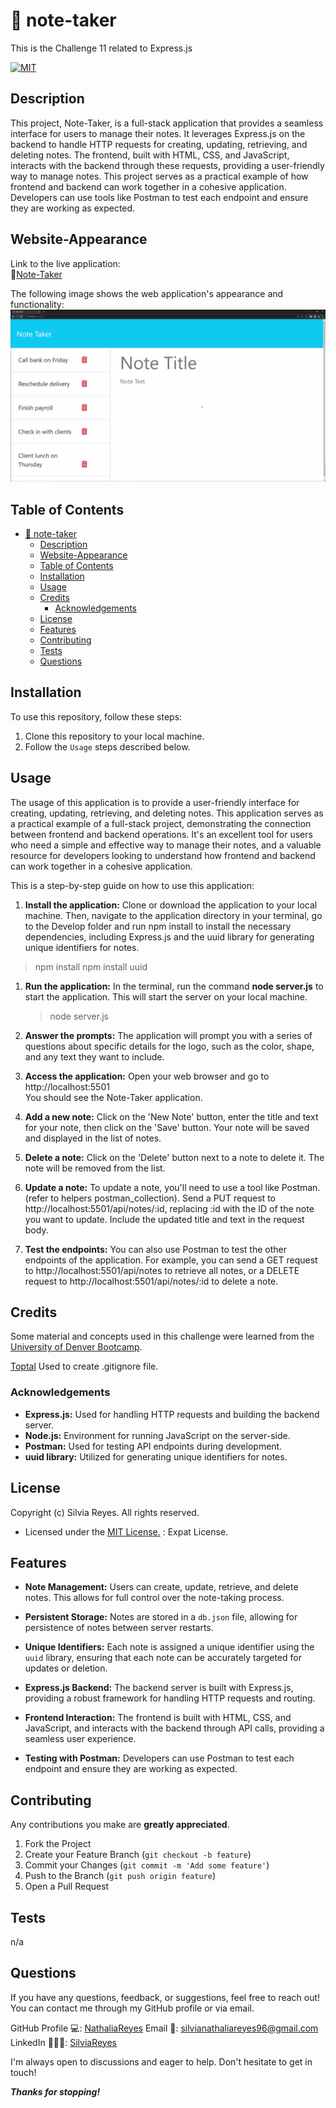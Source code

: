 # 📝 note-taker
This is the Challenge 11 related to Express.js

[![MIT](https://img.shields.io/badge/License-MIT-blue.svg)](https://opensource.org/licenses/MIT)

## Description
This project, Note-Taker, is a full-stack application that provides a seamless interface for users to manage their notes. It leverages Express.js on the backend to handle HTTP requests for creating, updating, retrieving, and deleting notes. The frontend, built with HTML, CSS, and JavaScript, interacts with the backend through these requests, providing a user-friendly way to manage notes. This project serves as a practical example of how frontend and backend can work together in a cohesive application. Developers can use tools like Postman to test each endpoint and ensure they are working as expected.

## Website-Appearance

Link to the live application:  
🔗[Note-Taker]()

The following image shows the web application's appearance and functionality:
![APPEARANCE-APPLICATION](./Assets/11-express-homework-demo.gif)

## Table of Contents
- [📝 note-taker](#-note-taker)
  - [Description](#description)
  - [Website-Appearance](#website-appearance)
  - [Table of Contents](#table-of-contents)
  - [Installation](#installation)
  - [Usage](#usage)
  - [Credits](#credits)
    - [Acknowledgements](#acknowledgements)
  - [License](#license)
  - [Features](#features)
  - [Contributing](#contributing)
  - [Tests](#tests)
  - [Questions](#questions)

## Installation

To use this repository, follow these steps:

1. Clone this repository to your local machine.
2. Follow the `Usage` steps described below.
  
## Usage

The usage of this application is to provide a user-friendly interface for creating, updating, retrieving, and deleting notes. This application serves as a practical example of a full-stack project, demonstrating the connection between frontend and backend operations. It's an excellent tool for users who need a simple and effective way to manage their notes, and a valuable resource for developers looking to understand how frontend and backend can work together in a cohesive application.

This is a step-by-step guide on how to use this application:
1. **Install the application:** Clone or download the application to your local machine. Then, navigate to the application directory in your terminal, go to the Develop folder and run npm install to install the necessary dependencies, including Express.js and the uuid library for generating unique identifiers for notes.
  > npm install
  > npm install uuid

1. **Run the application:** In the terminal, run the command **node server.js** to start the application. This will start the server on your local machine.
   > node server.js

2. **Answer the prompts:** The application will prompt you with a series of questions about specific details for the logo, such as the color, shape, and any text they want to include.

3. **Access the application:** Open your web browser and go to http://localhost:5501  
   You should see the Note-Taker application.

4. **Add a new note:** Click on the 'New Note' button, enter the title and text for your note, then click on the 'Save' button. Your note will be saved and displayed in the list of notes.
   
5. **Delete a note:** Click on the 'Delete' button next to a note to delete it. The note will be removed from the list.
   
6. **Update a note:** To update a note, you'll need to use a tool like Postman.(refer to helpers postman_collection). Send a PUT request to http://localhost:5501/api/notes/:id, replacing :id with the ID of the note you want to update. Include the updated title and text in the request body.
   
7. **Test the endpoints:** You can also use Postman to test the other endpoints of the application. For example, you can send a GET request to http://localhost:5501/api/notes to retrieve all notes, or a DELETE request to http://localhost:5501/api/notes/:id to delete a note.

## Credits

Some material and concepts used in this challenge were learned from the [University of Denver Bootcamp](https://bootcamp.du.edu/coding/).

[Toptal](https://www.toptal.com/developers/gitignore) Used to create .gitignore file.

### Acknowledgements

- **Express.js:** Used for handling HTTP requests and building the backend server.
- **Node.js:** Environment for running JavaScript on the server-side.
- **Postman:** Used for testing API endpoints during development.
- **uuid library:** Utilized for generating unique identifiers for notes.

## License

Copyright (c) Silvia Reyes. All rights reserved.

+ Licensed under the [MIT License.](https://opensource.org/licenses/MIT) : Expat License.


## Features

+ **Note Management:** Users can create, update, retrieve, and delete notes. This allows for full control over the note-taking process.

+ **Persistent Storage:** Notes are stored in a `db.json` file, allowing for persistence of notes between server restarts.

+ **Unique Identifiers:** Each note is assigned a unique identifier using the `uuid` library, ensuring that each note can be accurately targeted for updates or deletion.

+ **Express.js Backend:** The backend server is built with Express.js, providing a robust framework for handling HTTP requests and routing.

+ **Frontend Interaction:** The frontend is built with HTML, CSS, and JavaScript, and interacts with the backend through API calls, providing a seamless user experience.

+ **Testing with Postman:** Developers can use Postman to test each endpoint and ensure they are working as expected.

## Contributing

Any contributions you make are **greatly appreciated**.

1. Fork the Project
2. Create your Feature Branch (`git checkout -b feature`)
3. Commit your Changes (`git commit -m 'Add some feature'`)
4. Push to the Branch (`git push origin feature`)
5. Open a Pull Request

## Tests

n/a

## Questions
If you have any questions, feedback, or suggestions, feel free to reach out! You can contact me through my GitHub profile or via email.

GitHub Profile 💻: [NathaliaReyes](https://github.com/NathaliaReyes)
Email 📧: silvianathaliareyes96@gmail.com
LinkedIn 👩🏻‍💻: [SilviaReyes](https://www.linkedin.com/in/silvia-reyes-2b907123b/)

I'm always open to discussions and eager to help. Don't hesitate to get in touch!



***Thanks for stopping!***